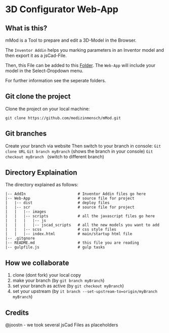 # 3D Configurator Web-App

## What is this?

mMod is a Tool to prepare and edit a 3D-Model in the Browser.

The `Inventor Addin` helps you marking parameters in an Inventor model and then export it as a jsCad-File.

Then, this File can be added to this [Folder](Web-App/src/scripts/jscad_scripts). The `Web-App` will include your model in the Select-Dropdown menu.

For further information see the seperate folders.

## Git clone the project

Clone the project on your local machine:

```
git clone https://github.com/medizinmensch/mMod.git
```
## Git branches

Create your branch via website
Then switch to your branch in console:
`Git clone URL`
`Git branch myBranch` (shows the branch in your console) 
`Git checkout myBranch ` (switch to different branch)


## Directory Explaination

The directory explained as follows:


```
|-- AddIn                       # Inventor Addin files go here
|-- Web-App                     # source file for project
|   |-- dist                    # deploy files   
|   |-- scr                     # source file for project
|   |   |-- images          
|   |   |-- scripts             # all the javascript files go here
|   |   |   |-- js
|   |   |   |-- jscad_scripts   # all the new models you want to add
|   |   |-- scss                # css style files
|   |   |-- index.html          # main/startup html file
|-- .gitgnore
|-- README.md                   # this file you are reading
|-- gulpfile.js                 # gulp tasks
```

## How we collaborate

1. clone (dont fork) your local copy
2. make your branch (by `git branch myBranch`)
3. set your branch as active (by `git checkout myBranch`)
4. set your upstream (by `it branch --set-upstream-to=origin/myBranch myBranch`)


## Credits

@joostn - we took several jsCad Files as placeholders
